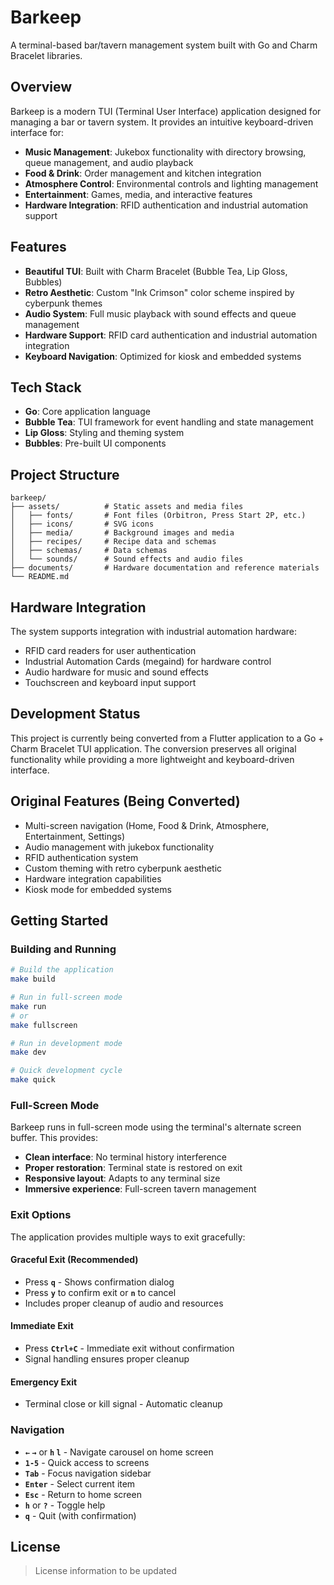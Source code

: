 # Barkeep

A terminal-based bar/tavern management system built with Go and Charm Bracelet libraries.

## Overview

Barkeep is a modern TUI (Terminal User Interface) application designed for managing a bar or tavern system. It provides an intuitive keyboard-driven interface for:

- **Music Management**: Jukebox functionality with directory browsing, queue management, and audio playback
- **Food & Drink**: Order management and kitchen integration
- **Atmosphere Control**: Environmental controls and lighting management
- **Entertainment**: Games, media, and interactive features
- **Hardware Integration**: RFID authentication and industrial automation support

## Features

- **Beautiful TUI**: Built with Charm Bracelet (Bubble Tea, Lip Gloss, Bubbles)
- **Retro Aesthetic**: Custom "Ink Crimson" color scheme inspired by cyberpunk themes
- **Audio System**: Full music playback with sound effects and queue management
- **Hardware Support**: RFID card authentication and industrial automation integration
- **Keyboard Navigation**: Optimized for kiosk and embedded systems

## Tech Stack

- **Go**: Core application language
- **Bubble Tea**: TUI framework for event handling and state management
- **Lip Gloss**: Styling and theming system
- **Bubbles**: Pre-built UI components

## Project Structure

```tree
barkeep/
├── assets/          # Static assets and media files
│   ├── fonts/       # Font files (Orbitron, Press Start 2P, etc.)
│   ├── icons/       # SVG icons
│   ├── media/       # Background images and media
│   ├── recipes/     # Recipe data and schemas
│   ├── schemas/     # Data schemas
│   └── sounds/      # Sound effects and audio files
├── documents/       # Hardware documentation and reference materials
└── README.md
```

## Hardware Integration

The system supports integration with industrial automation hardware:

- RFID card readers for user authentication
- Industrial Automation Cards (megaind) for hardware control
- Audio hardware for music and sound effects
- Touchscreen and keyboard input support

## Development Status

This project is currently being converted from a Flutter application to a Go + Charm Bracelet TUI application. The conversion preserves all original functionality while providing a more lightweight and keyboard-driven interface.

## Original Features (Being Converted)

- Multi-screen navigation (Home, Food & Drink, Atmosphere, Entertainment, Settings)
- Audio management with jukebox functionality
- RFID authentication system
- Custom theming with retro cyberpunk aesthetic
- Hardware integration capabilities
- Kiosk mode for embedded systems

## Getting Started

### Building and Running

```bash
# Build the application
make build

# Run in full-screen mode
make run
# or
make fullscreen

# Run in development mode
make dev

# Quick development cycle
make quick
```

### Full-Screen Mode

Barkeep runs in full-screen mode using the terminal's alternate screen buffer. This provides:

- **Clean interface**: No terminal history interference
- **Proper restoration**: Terminal state is restored on exit
- **Responsive layout**: Adapts to any terminal size
- **Immersive experience**: Full-screen tavern management

### Exit Options

The application provides multiple ways to exit gracefully:

#### Graceful Exit (Recommended)

- Press **`q`** - Shows confirmation dialog
- Press **`y`** to confirm exit or **`n`** to cancel
- Includes proper cleanup of audio and resources

#### Immediate Exit

- Press **`Ctrl+C`** - Immediate exit without confirmation
- Signal handling ensures proper cleanup

#### Emergency Exit

- Terminal close or kill signal - Automatic cleanup

### Navigation

- **`←` `→`** or **`h` `l`** - Navigate carousel on home screen
- **`1-5`** - Quick access to screens
- **`Tab`** - Focus navigation sidebar
- **`Enter`** - Select current item
- **`Esc`** - Return to home screen
- **`h`** or **`?`** - Toggle help
- **`q`** - Quit (with confirmation)

## License

> License information to be updated

